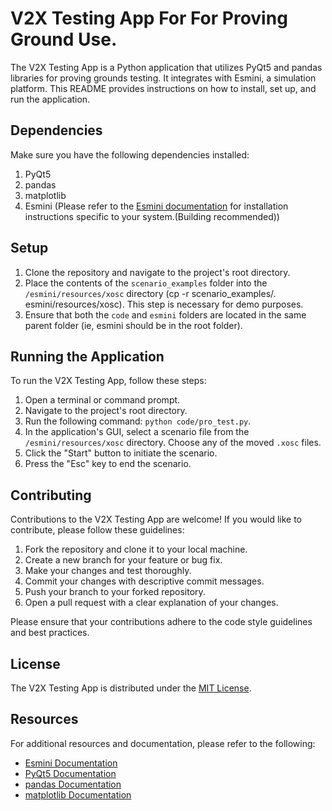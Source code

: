 # V2X Testing App For For Proving Ground Use.

The V2X Testing App is a Python application that utilizes PyQt5 and pandas libraries for proving grounds testing. It integrates with Esmini, a simulation platform. This README provides instructions on how to install, set up, and run the application.

## Dependencies

Make sure you have the following dependencies installed:

1. PyQt5
2. pandas
3. matplotlib
4. Esmini (Please refer to the [Esmini documentation](https://esmini.github.io) for installation instructions specific to your system.(Building recommended))

## Setup

1. Clone the repository and navigate to the project's root directory.
2. Place the contents of the `scenario_examples` folder into the `/esmini/resources/xosc` directory (cp -r scenario_examples/. esmini/resources/xosc). This step is necessary for demo purposes.
3. Ensure that both the `code` and `esmini` folders are located in the same parent folder (ie, esmini should be in the root folder).

## Running the Application

To run the V2X Testing App, follow these steps:

1. Open a terminal or command prompt.
2. Navigate to the project's root directory.
3. Run the following command: `python code/pro_test.py`.
4. In the application's GUI, select a scenario file from the `/esmini/resources/xosc` directory. Choose any of the moved `.xosc` files.
5. Click the "Start" button to initiate the scenario.
6. Press the "Esc" key to end the scenario.

## Contributing

Contributions to the V2X Testing App are welcome! If you would like to contribute, please follow these guidelines:

1. Fork the repository and clone it to your local machine.
2. Create a new branch for your feature or bug fix.
3. Make your changes and test thoroughly.
4. Commit your changes with descriptive commit messages.
5. Push your branch to your forked repository.
6. Open a pull request with a clear explanation of your changes.

Please ensure that your contributions adhere to the code style guidelines and best practices.

## License

The V2X Testing App is distributed under the [MIT License](LICENSE).

## Resources

For additional resources and documentation, please refer to the following:

- [Esmini Documentation](https://esmini.github.io)
- [PyQt5 Documentation](https://www.riverbankcomputing.com/static/Docs/PyQt5/)
- [pandas Documentation](https://pandas.pydata.org/docs/) 
- [matplotlib Documentation](https://matplotlib.org/)

